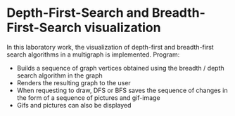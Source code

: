 # Depth-First-Search and Breadth-First-Search visualization

In this laboratory work, the visualization of depth-first and breadth-first search algorithms in a multigraph is implemented. Program:

+ Builds a sequence of graph vertices obtained using the breadth / depth search algorithm in the graph
+ Renders the resulting graph to the user
+ When requesting to draw, DFS or BFS saves the sequence of changes in the form of a sequence of pictures and gif-image
+ Gifs and pictures can also be displayed

